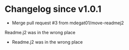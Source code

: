 # Changelog since v1.0.1
- Merge pull request #3 from mdegat01/move-readmej2

Readme.j2 was in the wrong place 
- Readme.j2 was in the wrong place 
